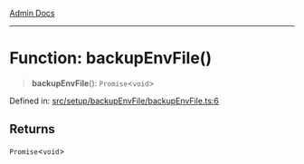 [Admin Docs](/)

---

# Function: backupEnvFile()

> **backupEnvFile**(): `Promise`\<`void`\>

Defined in: [src/setup/backupEnvFile/backupEnvFile.ts:6](https://github.com/PalisadoesFoundation/talawa-admin/blob/main/src/setup/backupEnvFile/backupEnvFile.ts#L6)

## Returns

`Promise`\<`void`\>

